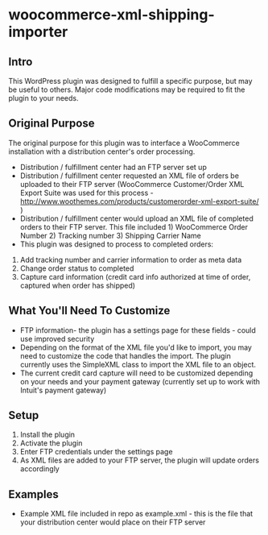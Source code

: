 woocommerce-xml-shipping-importer
=================================

Intro
-----

This WordPress plugin was designed to fulfill a specific purpose, but may be useful to others. Major code modifications may be required to fit the plugin to your needs.

Original Purpose
----------------

The original purpose for this plugin was to interface a WooCommerce installation with a distribution center's order processing.
  
  * Distribution / fulfillment center had an FTP server set up 
  * Distribution / fulfillment center requested an XML file of orders be uploaded to their FTP server (WooCommerce Customer/Order XML Export Suite was used for this process - http://www.woothemes.com/products/customerorder-xml-export-suite/ )
  * Distribution / fulfillment center would upload an XML file of completed orders to their FTP server. This file included 1) WooCommerce Order Number 2) Tracking number 3) Shipping Carrier Name
  * This plugin was designed to process to completed orders:
  
  1. Add tracking number and carrier information to order as meta data
  2. Change order status to completed
  3. Capture card information (credit card info authorized at time of order, captured when order has shipped)
  
What You'll Need To Customize
-----------------------------
  
  * FTP information- the plugin has a settings page for these fields - could use improved security
  * Depending on the format of the XML file you'd like to import, you may need to customize the code that handles the import. The plugin currently uses the SimpleXML class to import the XML file to an object.
  * The current credit card capture will need to be customized depending on your needs and your payment gateway (currently set up to work with Intuit's payment gateway)
  
Setup
-----

  1. Install the plugin
  2. Activate the plugin
  3. Enter FTP credentials under the settings page
  4. As XML files are added to your FTP server, the plugin will update orders accordingly
  
Examples
--------

  * Example XML file included in repo as example.xml - this is the file that your distribution center would place on their FTP server
  

